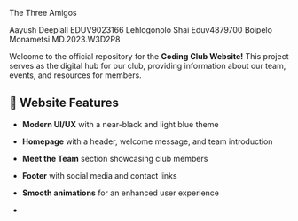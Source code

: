 The Three Amigos

Aayush Deeplall       EDUV9023166
Lehlogonolo Shai     Eduv4879700
Boipelo Monametsi    MD.2023.W3D2P8

 Welcome to the official repository for the **Coding Club Website!** This project serves as the digital hub for our club, providing information about our team, events, and resources for members.  

## 🎨 Website Features  
- **Modern UI/UX** with a near-black and light blue theme  
- **Homepage** with a header, welcome message, and team introduction  
- **Meet the Team** section showcasing club members  
- **Footer** with social media and contact links  
- **Smooth animations** for an enhanced user experience

- 
